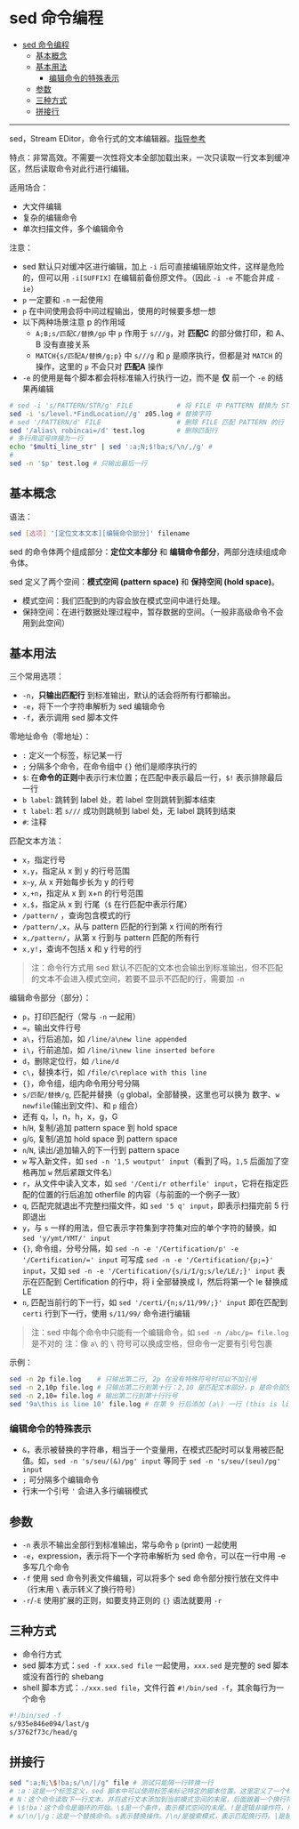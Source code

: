 # sed 命令编程

- [sed 命令编程](#sed-命令编程)
  - [基本概念](#基本概念)
  - [基本用法](#基本用法)
    - [编辑命令的特殊表示](#编辑命令的特殊表示)
  - [参数](#参数)
  - [三种方式](#三种方式)
  - [拼接行](#拼接行)

---

sed，Stream EDitor，命令行式的文本编辑器。[指导参考](https://manpages.debian.org/buster/manpages-zh/sed.1.zh_CN.html)

特点：非常高效。不需要一次性将文本全部加载出来，一次只读取一行文本到缓冲区，然后读取命令对此行进行编辑。

适用场合：

- 大文件编辑
- 复杂的编辑命令
- 单次扫描文件，多个编辑命令

注意：

- sed 默认只对缓冲区进行编辑，加上 `-i` 后可直接编辑原始文件，这样是危险的，但可以用 `-i[SUFFIX]` 在编辑前备份原文件。（因此 `-i -e` 不能合并成 `-ie`）
- `p` 一定要和 `-n` 一起使用
- `p` 在中间使用会将中间过程输出，使用的时候要多想一想
- 以下两种场景注意 p 的作用域
    - `A;B;s/匹配C/替换/gp` 中 `p` 作用于 `s///g`，对 **匹配C** 的部分做打印，和 A、B 没有直接关系
    - `MATCH{s/匹配A/替换/g;p}` 中 `s///g` 和 `p` 是顺序执行，但都是对 `MATCH` 的操作，这里的 `p` 不会只对 **匹配A** 操作
- `-e` 的使用是每个脚本都会将标准输入行执行一边，而不是 **仅** 前一个 `-e` 的结果再编辑

```sh
# sed -i 's/PATTERN/STR/g' FILE           # 将 FILE 中 PATTERN 替换为 STR
sed -i 's/level.*FindLocation//g' z05.log # 替换字符
# sed '/PATTERN/d' FILE                   # 删除 FILE 匹配 PATTERN 的行
sed '/alias\ robincai=/d' test.log        # 删除匹配行
# 多行用逗号拼接为一行
echo "$multi_line_str" | sed ':a;N;$!ba;s/\n/,/g' #
#
sed -n '$p' test.log # 只输出最后一行
```

## 基本概念

语法：

```sh
sed [选项] '[定位文本文本][编辑命令部分]' filename
```

sed 的命令体两个组成部分：**定位文本部分** 和 **编辑命令部分**，两部分连续组成命令体。

sed 定义了两个空间：**模式空间 (pattern space)** 和 **保持空间 (hold space)**。

- 模式空间：我们匹配到的内容会放在模式空间中进行处理。
- 保持空间：在进行数据处理过程中，暂存数据的空间。（一般非高级命令不会用到此空间）

## 基本用法

三个常用选项：

- `-n`，**只输出匹配行** 到标准输出，默认的话会将所有行都输出。
- `-e`，将下一个字符串解析为 sed 编辑命令
- `-f`，表示调用 sed 脚本文件

零地址命令（零地址）：
- `:` 定义一个标签，标记某一行
- `;` 分隔多个命令，在命令组中 `{}` 他们是顺序执行的
- `$`: 在**命令的正则**中表示行末位置；在匹配中表示最后一行，`$!` 表示排除最后一行
- `b label`: 跳转到 label 处，若 label 空则跳转到脚本结束
- `t label`: 若 `s///` 成功则跳帧到 label 处，无 label 跳转到结束
- `#`: 注释

匹配文本方法：

- `x`，指定行号
- `x,y`，指定从 x 到 y 的行号范围
- `x~y`, 从 x 开始每步长为 y 的行号
- `x,+n`，指定从 x 到 x+n 的行号范围
- `x,$`，指定从 x 到 行尾（`$` 在行匹配中表示行尾）
- `/pattern/` ，查询包含模式的行
- `/pattern/,x`，从与 pattern 匹配的行到第 x 行间的所有行
- `x,/pattern/`，从第 x 行到与 pattern 匹配的所有行
- `x,y!`，查询不包括 x 和 y 行号的行

> 注：命令行方式用 sed 默认不匹配的文本也会输出到标准输出，但不匹配的文本不会进入模式空间，若要不显示不匹配的行，需要加 `-n`

编辑命令部分（部分）：

- `p`，打印匹配行（常与 `-n` 一起用）
- `=`，输出文件行号
- `a\`，行后追加，如 `/line/a\new line appended`
- `i\`，行前追加，如 `/line/i\new line inserted before`
- `d`，删除定位行，如 `/line/d`
- `c\`，替换本行，如 `/file/c\replace with this line`
- `{}`，命令组，组内命令用分号分隔
- `s/匹配/替换/g`, 匹配并替换（`g` global，全部替换，这里也可以换为 数字、`w newfile`(输出到文件)、和 `p` 组合）
- 还有 q，l，n，h，x，g，G
- `h`/`H`, 复制/追加 pattern space 到 hold space
- `g`/`G`, 复制/追加 hold space 到 pattern space
- `n`/`N`, 读出/追加输入的下一行到 pattern space
- `w` 写入新文件，如 `sed -n '1,5 woutput' input`（看到了吗，`1,5` 后面加了空格再加 `w` 然后紧跟文件名）
- `r`，从文件中读入文本，如 `sed '/Centi/r otherfile' input`，它将在指定匹配的位置的行后追加 otherfile 的内容（与前面的一个例子一致）
- `q`, 匹配完就退出不完整扫描文件，如 `sed '5 q' input`，即表示扫描完前 5 行即退出
- `y`，与 `s` 一样的用法，但它表示字符集到字符集对应的单个字符的替换，如 `sed 'y/ymt/YMT/' input`
- `{}`, 命令组，分号分隔，如 `sed -n -e '/Certification/p' -e '/Certification/=' input` 可写成 `sed -n -e '/Certification/{p;=}' input`，又如 `sed -n -e '/Certification/{s/i/I/g;s/le/LE/;}' input` 表示在匹配到 Certification 的行中，将 i 全部替换成 I，然后将第一个 le 替换成 LE
- `n`, 匹配当前行的下一行，如 `sed '/certi/{n;s/11/99/;}' input` 即在匹配到 `certi` 行到下一行，使用 `s/11/99/` 命令进行编辑


> 注：sed 中每个命令中只能有一个编辑命令，如 `sed -n /abc/p= file.log` 是不对的
> 注：像 `a\` 的 `\` 符号可以换成空格，但命令一定要有引号包裹

示例：

```sh
sed -n 2p file.log    # 只输出第二行, 2p 在没有特殊符号时可以不加引号
sed -n 2,10p file.log # 只输出第二行到第十行：2,10 是匹配文本部分，p 是命令部分
sed -n 2,10= file.log # 输出第二行到第十行行号
sed '9a\this is line 10' file.log # 在第 9 行后添加 (a\) 一行 (this is line 10)
```

### 编辑命令的特殊表示

- `&`，表示被替换的字符串，相当于一个变量用，在模式匹配时可以复用被匹配值。如，`sed -n 's/seu/(&)/pg' input` 等同于 `sed -n 's/seu/(seu)/pg' input`
- `;` 可分隔多个编辑命令
- 行末一个引号 `'` 会进入多行编辑模式

## 参数

- `-n` 表示不输出全部行到标准输出，常与命令 `p` (print) 一起使用
- `-e`，expression，表示将下一个字符串解析为 sed 命令，可以在一行中用 -e 多写几个命令
- `-f` 使用 sed 命令列表文件编辑，可以将多个 sed 命令部分按行放在文件中（行末用 `\` 表示转义了换行符号）
- `-r`/`-E` 使用扩展的正则，如要支持正则的 `{}` 语法就要用 `-r`

## 三种方式

- 命令行方式
- sed 脚本方式：`sed -f xxx.sed file` 一起使用，`xxx.sed` 是完整的 sed 脚本或没有首行的 shebang
- shell 脚本方式：`./xxx.sed file`，文件行首 `#!/bin/sed -f`，其余每行为一个命令

```sh
#!/bin/sed -f
s/935e846e094/last/g
s/3762f73c/head/g
```

## 拼接行

```sh
sed ":a;N;\$!ba;s/\n/|/g" file # 测试只能隔一行转换一行
# :a：这是一个标签定义，sed 脚本中可以使用标签来标记特定的脚本位置，这里定义了一个标签a。
# N：这个命令读取下一行文本，并将这行文本添加到当前模式空间的末尾，后面跟着一个换行符。这使得sed可以同时处理多行。
# \$!ba：这个命令是循环的开始。\$是一个条件，表示模式空间的末尾。!是逻辑非操作符，所以\$!表示模式空间不是末尾。ba是分支命令，当条件为真时跳转到标签a。这将导致sed不断读取新行并追加到模式空间，直到达到文件末尾。
# s/\n/|/g：这是一个替换命令。s表示替换操作。/\n/是搜索模式，表示匹配换行符。|是替换文本。g标志表示全局替换，即替换所有匹配的换行符，而不是只替换第一个。

```
